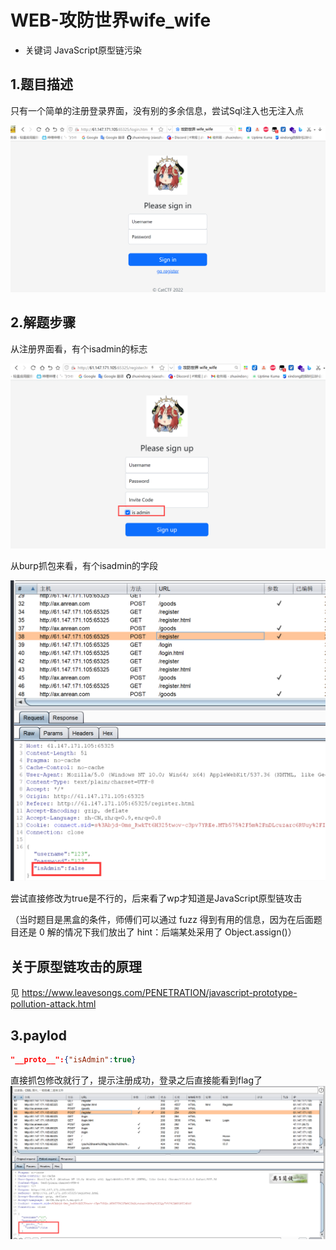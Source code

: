 # WEB-攻防世界wife_wife

- 关键词 JavaScript原型链污染
## 1.题目描述

只有一个简单的注册登录界面，没有别的多余信息，尝试Sql注入也无注入点

![e0d0995a01cad7d74a1449bfbc18d637.png](../_resources/e0d0995a01cad7d74a1449bfbc18d637.png)

## 2.解题步骤

从注册界面看，有个isadmin的标志

![4caf72788f752906c6be475dc5600a69.png](../_resources/4caf72788f752906c6be475dc5600a69.png)

从burp抓包来看，有个isadmin的字段

![fcfccbb3ceb0a2cb164a82819c555315.png](../_resources/fcfccbb3ceb0a2cb164a82819c555315.png)

尝试直接修改为true是不行的，后来看了wp才知道是JavaScript原型链攻击

（当时题目是黑盒的条件，师傅们可以通过 fuzz 得到有用的信息，因为在后面题目还是 0 解的情况下我们放出了 hint：后端某处采用了 Object.assign()）

## 关于原型链攻击的原理
见 https://www.leavesongs.com/PENETRATION/javascript-prototype-pollution-attack.html

## 3.paylod

```json
"__proto__":{"isAdmin":true}
```

直接抓包修改就行了，提示注册成功，登录之后直接能看到flag了
![1074cda8cc31a8c76e780ee9749be6f4.png](../_resources/1074cda8cc31a8c76e780ee9749be6f4.png)